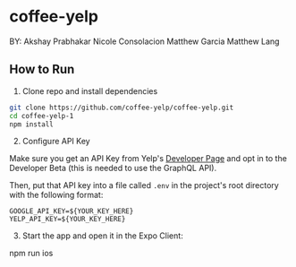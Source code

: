 # coffee-yelp
BY:
Akshay Prabhakar
Nicole Consolacion
Matthew Garcia
Matthew Lang


## How to Run
1. Clone repo and install dependencies
```bash
git clone https://github.com/coffee-yelp/coffee-yelp.git
cd coffee-yelp-1
npm install
```

2. Configure API Key

Make sure you get an API Key from Yelp's [Developer Page](https://www.yelp.com/developers/v3/manage_app)
and opt in to the Developer Beta (this is needed to use the GraphQL API).

Then, put that API key into a file called `.env` in the project's root directory with the following format:
```
GOOGLE_API_KEY=${YOUR_KEY_HERE}
YELP_API_KEY=${YOUR_KEY_HERE}
```

3. Start the app and open it in the Expo Client:

npm run ios
```
